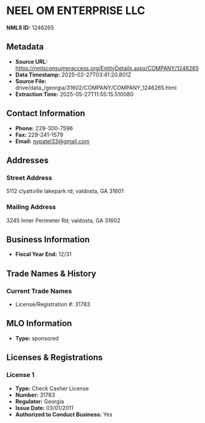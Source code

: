 # NEEL OM ENTERPRISE LLC

**NMLS ID:** 1246265

## Metadata
- **Source URL:** https://nmlsconsumeraccess.org/EntityDetails.aspx/COMPANY/1246265
- **Data Timestamp:** 2025-02-27T03:41:20.801Z
- **Source File:** drive/data_/georgia/31602/COMPANY/COMPANY_1246265.html
- **Extraction Time:** 2025-05-27T11:55:15.510080

## Contact Information
- **Phone:** 229-300-7596
- **Fax:** 229-241-1579
- **Email:** nypatel33@gmail.com

## Addresses
### Street Address
5112 clyattville lakepark rd; valdosta, GA 31601

### Mailing Address
3245 Inner Perimeter Rd; valdosta, GA 31602

## Business Information
- **Fiscal Year End:** 12/31

## Trade Names & History
### Current Trade Names
- License/Registration #: 31783

## MLO Information
- **Type:** sponsored

## Licenses & Registrations

### License 1
- **Type:** Check Casher License
- **Number:** 31783
- **Regulator:** Georgia
- **Issue Date:** 03/01/2011
- **Authorized to Conduct Business:** Yes
